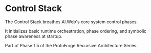 # Control Stack

The Control Stack breathes AI.Web's core system control phases.

It initializes basic runtime orchestration, phase ordering, and symbolic phase awareness at startup.

Part of Phase 1.5 of the ProtoForge Recursive Architecture Series.
